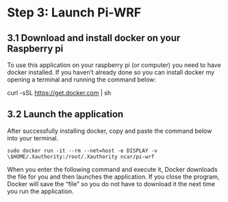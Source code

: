 # Step 3: Launch Pi-WRF

## 3.1 Download and install docker on your Raspberry pi

To use this application on your raspberry pi (or computer) you need to
have docker installed. If you haven’t already done so you can install
docker my opening a terminal and running the command below:

curl -sSL https://get.docker.com \| sh

## 3.2 Launch the application

After successfully installing docker, copy and paste the command below
into your terminal.

```
sudo docker run -it --rm --net=host -e DISPLAY -v
\$HOME/.Xauthority:/root/.Xauthority ncar/pi-wrf
```

When you enter the following command and execute it, Docker downloads
the file for you and then launches the application. If you close the
program, Docker will save the “file” so you do not have to download it
the next time you run the application.
